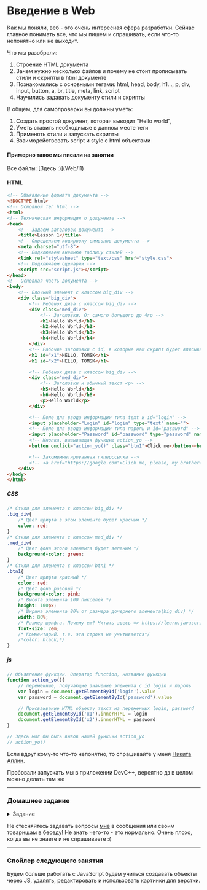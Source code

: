 
# Введение в Web

Как мы поняли, веб - это очень интересная сфера разработки. Сейчас главное понимать все, что мы пишем и спрашивать, если что-то непонятно или не выходит.

Что мы разобрали:
1. Строение HTML документа
2. Зачем нужно несколько файлов и почему не стоит прописывать стили и скрипты в html документе
3. Познакомились с основными тегами: html, head, body, h1..., p, div, input, button, a, br, title, meta, link, script
4. Научились задавать документу стили и скрипты

В общем, для самопроверки вы должны уметь:

1. Создать простой документ, которая выводит "Hello world",
2. Уметь ставить необходимые в данном месте теги
3. Применять стили и запускать скрипты
4. Взаимодействовать script и style с html объектами

<h4>Примерно такое мы писали на занятии</h4>
Все файлы: [Здесь :)](Web/l1)
<h4>HTML</h4>

```html
<!-- Объявление формата документа -->
<!DOCTYPE html>
<!-- Основной тег html -->
<html>
<!-- Техническая информация о документе -->
<head>
	<!-- Задаем заголовок документа -->
	<title>Lesson 1</title>
	<!-- Определяем кодировку символов документа -->
	<meta charset="utf-8">
	<!-- Подключаем внешнюю таблицу стилей -->
	<link rel="stylesheet" type="text/css" href="style.css">
	<!-- Подключаем сценарии -->
	<script src="script.js"></script>
</head>
<!-- Основная часть документа -->
<body>
	<!-- Блочный элемент с классом big_div -->
	<div class="big_div">
		<!-- Ребенок дива с классом big_div -->
		<div class="med_div">
			<!-- Заголовки. От самого большого до 4го -->
			<h1>Hello World</h1>
			<h2>Hello World</h2>
			<h3>Hello World</h3>
			<h4>Hello World</h4>
		</div>
		<!-- Рабочие заголовки с id, в которые наш скрипт будет вписывать логин, пароль -->
		<h1 id="x1">HELLO, TOMSK</h1>
		<h1 id="x2">HELLO, TOMSK</h1>

		<!-- Ребенок дива с классом big_div -->
		<div class="med_div">
			<!-- Заголовки и обычный текст <p> -->
			<h5>Hello World</h5>
			<h6>Hello World</h6>
			<p>Hello World</p>
		</div>

		<!-- Поле для ввода информации типа text и id="login" -->
		<input placeholder="Login" id="login" type="text" name="">
		<!-- Поле для ввода информации типа пароль и id="password" -->
		<input placeholder="Password" id="password" type="password" name="">
		<!-- Кнопка, вызывающая функцию action_yo -->
		<button onclick="action_yo()" class="btn1">Click me</button><br>

		<!-- Закомеммнтированная гиперссылка -->
		<!-- <a href="https://google.com">Click me, please, my brother</a> -->
	</div>
</body>
</html>
```
<h5>CSS</h5>

```css
/* Стили для элемента с классом big_div */
.big_div{
	/* Цвет шрифта в этом элементе будет красным */
	color: red;
}
/* Стили для элемента с классом med_div */
.med_div{
	/* Цвет фона этого элемента будет зеленым */
	background-color: green;
}
/* Стили для элемента с классом btn1 */
.btn1{
	/* Цвет шрифта красный */
	color: red;
	/* Цвет фона розовый */
	background-color: pink;
	/* Высота элемента 100 пикселей */
	height: 100px;
	/* Ширина элемента 80% от размера дочернего элемента(big_div) */
	width: 80%;
	/* Размер шрифта. Почему em? Читать здесь => https://learn.javascript.ru/css-units */
	font-size: 2em;
	/* Комментарий. т.е. эта строка не учитывается*/
	/*color: black;*/
}
```
<h5>js</h5>

```javascript
// Объявление функции. Оператор function, название функции
function action_yo(){
	// переменные, получающие значение элемента с id login и пароль
	var login = document.getElementById('login').value
	var password = document.getElementById('password').value

	// Присваивание HTML объекту текст из переменных login, password
	document.getElementById('x1').innerHTML = login
	document.getElementById('x2').innerHTML = password
}

// Здесь мог бы быть вызов нашей функции action_yo
// action_yo()

```

Если вдруг кому-то что-то непонятно, то спрашивайте у меня [Никита Аплин](https://vk.me/aplinxy9plin).

Пробовали запускать мы в приложении DevC++, вероятно дз в целом можно делать там же

---
### Домашнее задание
<details><summary>Задание</summary>

<b>
Создать input типа текст, а также 4 кнопки. При вводе что-либо в поле и нажав любую кнопку текст из текстового поля должен стать текстом нажатой нами кнопкой
</b>

</details>

Не стесняйтесь задавать вопросы [мне](https://vk.me/aplinxy9plin) в сообщения или своим товарищам в беседу! 
Не знать чего-то - это нормально. Очень плохо, когда вы не знаете и не спрашиваете :(

---
### Спойлер следующего занятия
Будем больше работать с JavaScript будем учиться создавать объекты через JS, удалять, редактировать и использовать картинки для верстки.
